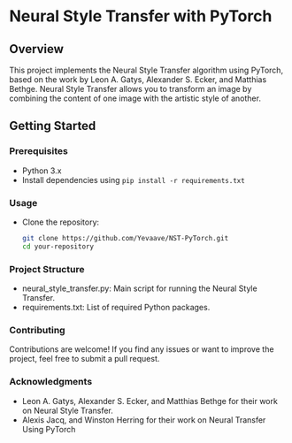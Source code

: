 # Neural Style Transfer with PyTorch

## Overview

This project implements the Neural Style Transfer algorithm using PyTorch, based on the work by Leon A. Gatys, Alexander S. Ecker, and Matthias Bethge. Neural Style Transfer allows you to transform an image by combining the content of one image with the artistic style of another.

## Getting Started

### Prerequisites

- Python 3.x
- Install dependencies using `pip install -r requirements.txt`

### Usage

- Clone the repository:

   ```bash
   git clone https://github.com/Yevaave/NST-PyTorch.git
   cd your-repository

### Project Structure

- neural_style_transfer.py: Main script for running the Neural Style Transfer.
- requirements.txt: List of required Python packages.

### Contributing

Contributions are welcome! If you find any issues or want to improve the project, feel free to submit a pull request.

### Acknowledgments

- Leon A. Gatys, Alexander S. Ecker, and Matthias Bethge for their work on Neural Style Transfer.
- Alexis Jacq, and Winston Herring for their work on Neural Transfer Using PyTorch
